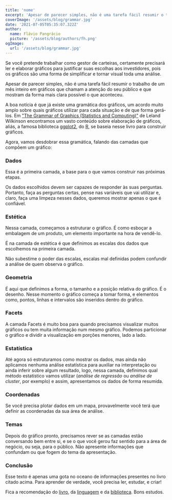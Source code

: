 ```yaml
---
title: 'nome'
excerpt: 'Apesar de parecer simples, não é uma tarefa fácil resumir o trabalho de um mês inteiro em gráficos que chamam a atenção do seu público e que mostram da forma mais clara possível o que aconteceu.'
coverImage: '/assets/blog/grammar.jpg'
date: '2021-07-05T05:35:07.322Z'
author:
  name: Flávio Pangrácio
  picture: '/assets/blog/authors/fh.png'
ogImage:
  url: '/assets/blog/grammar.jpg'
---
```


Se você pretende trabalhar como gestor de carteiras, certamente precisará ler e elaborar gráficos para justificar suas escolhas aos investidores, pois os gráficos são uma forma de simplificar e tornar visual toda uma análise.

Apesar de parecer simples, não é uma tarefa fácil resumir o trabalho de um mês inteiro em gráficos que chamam a atenção do seu público e que mostram da forma mais clara possível o que aconteceu.

A boa notícia é que já existe uma gramática dos gráficos, um acordo muito amplo sobre quais gráficos utilizar para cada situação e de que forma gerá-los. Em ["The Grammar of Graphics (Statistics and Computing)"](https://www.amazon.com.br/Grammar-Graphics-Leland-Wilkinson/dp/0387245448/ref=sr_1_1?__mk_pt_BR=%C3%85M%C3%85%C5%BD%C3%95%C3%91&dchild=1&keywords=the%20grammar%20of%20graphics&qid=1624051675&sr=8-1) de Leland Wilkinson encontramos um vasto conteúdo sobre elaboração de gráficos, aliás, a famosa biblioteca [ggplot2](https://ggplot2.tidyverse.org/), do [R](https://www.r-project.org/), se baseia nesse livro para construir gráficos.

Agora, vamos desdobrar essa gramática, falando das camadas que compõem um gráfico:

### Dados

Essa é a primeira camada, a base para o que vamos construir nas próximas etapas.

Os dados escolhidos devem ser capazes de responder às suas perguntas. Portanto, faça as perguntas certas, pense nas variáveis que vai utilizar e, claro, faça uma limpeza nesses dados, queremos mostrar apenas o que é confiável.

### Estética

Nessa camada, começamos a estruturar o gráfico. É como esboçar a embalagem de um produto, um elemento importante na hora de vendê-lo.

É na camada de estética é que definimos as escalas dos dados que escolhemos na primeira camada.

Não subestime o poder das escalas, escalas mal definidas podem confundir a análise de quem observa o gráfico.

### Geometria

É aqui que definimos a forma, o tamanho e a posição relativa do gráfico. É o desenho. Nesse momento o gráfico começa a tomar forma, e elementos como, pontos, linhas e intervalos são inseridos dentro do gráfico.

### Facets

A camada Facets é muito boa para quando precisamos visualizar muitos gráficos ou tem muita informação num mesmo gráfico. Podemos particionar o gráfico e dividir a visualização em porções menores, lado a lado.

### Estatística

Até agora só estruturamos como mostrar os dados, mas ainda não aplicamos nenhuma análise estatística para auxiliar na interpretação ou ainda inferir sobre algum resultado, logo, nessa camada, definimos qual método estatístico vamos utilizar (*análise de regressão* ou *análise de cluster*, por exemplo) e assim, apresentamos os dados de forma resumida.

### Coordenadas

Se você precisa plotar dados em um mapa, provavelmente você terá que definir as coordenadas da sua área de análise.

### Temas
Depois do gráfico pronto, precisamos rever se as camadas estão conversando bem entre si, e se o que você gerou faz sentido para a área de negócio, ou seja, para o público. Não apresente informações que confundam ou que fogem do tema da apresentação.

### Conclusão

Esse texto é apenas uma gota no oceano de informações presentes no livro citado acima. Para aprender de verdade, você precisa ler, estudar, e criar!

Fica a recomendação do [livro](https://www.amazon.com.br/Grammar-Graphics-Leland-Wilkinson/dp/0387245448/ref=sr_1_1?__mk_pt_BR=%C3%85M%C3%85%C5%BD%C3%95%C3%91&dchild=1&keywords=the%20grammar%20of%20graphics&qid=1624051675&sr=8-1), da [linguagem](https://www.r-project.org/) e da [biblioteca](https://ggplot2.tidyverse.org/). Bons estudos.
